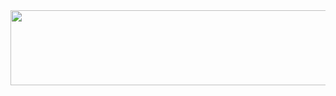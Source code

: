 <a href="https://github.com/devxb/gitanimals">
  <img src="https://render.gitanimals.org/lines/Han-hih?pet-id=1" width="1000" height="120"/>
</a>
